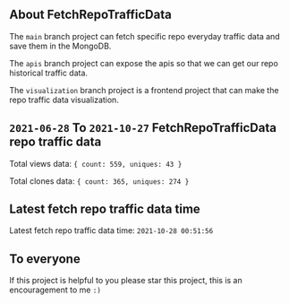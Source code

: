 ## About FetchRepoTrafficData

The `main` branch project can fetch specific repo everyday traffic data and save them in the MongoDB.

The `apis` branch project can expose the apis so that we can get our repo historical traffic data.

The `visualization` branch project is a frontend project that can make the repo traffic data visualization.

## `2021-06-28` To `2021-10-27` FetchRepoTrafficData repo traffic data

Total views data: `{ count: 559, uniques: 43 }`

Total clones data: `{ count: 365, uniques: 274 }`

## Latest fetch repo traffic data time

Latest fetch repo traffic data time: `2021-10-28 00:51:56`

## To everyone

If this project is helpful to you please star this project, this is an encouragement to me `:)`



